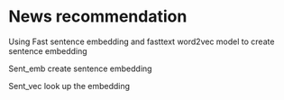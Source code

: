 # News recommendation

Using Fast sentence embedding and fasttext word2vec model to create sentence embedding


Sent_emb create sentence embedding


Sent_vec look up the embedding 
